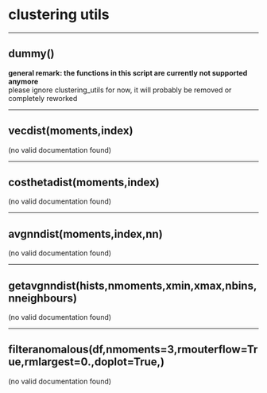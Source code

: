 # clustering utils  
  
- - -    
## dummy()  
**general remark: the functions in this script are currently not supported anymore**  
please ignore clustering\_utils for now, it will probably be removed or completely reworked  
  
- - -    
## vecdist(moments,index)  
(no valid documentation found)  
  
- - -    
## costhetadist(moments,index)  
(no valid documentation found)  
  
- - -    
## avgnndist(moments,index,nn)  
(no valid documentation found)  
  
- - -    
## getavgnndist(hists,nmoments,xmin,xmax,nbins,nneighbours)  
(no valid documentation found)  
  
- - -    
## filteranomalous(df,nmoments=3,rmouterflow=True,rmlargest=0.,doplot=True,)  
(no valid documentation found)  
  
